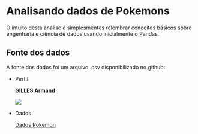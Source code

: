 # Analisando dados de Pokemons
O intuito desta análise é simplesmentes relembrar conceitos básicos sobre engenharia e ciência de dados usando inicialmente o Pandas.

## Fonte dos dados
A fonte dos dados foi um arquivo .csv disponibilizado no github:
- Perfil

    [**GILLES Armand**](https://gist.github.com/armgilles/)

    ![](https://avatars.githubusercontent.com/u/8374843?v=4)

- Dados

    [Dados Pokemon](https://gist.github.com/armgilles/194bcff35001e7eb53a2a8b441e8b2c6/)
